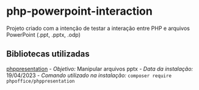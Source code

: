# php-powerpoint-interaction
Projeto criado com a intenção de testar a interação entre PHP e arquivos PowerPoint (.ppt, .pptx, .odp)

## Bibliotecas utilizadas
[phppresentation](https://github.com/PHPOffice/PHPPresentation)
*- Objetivo:* Manipular arquivos pptx
*- Data da instalação:* 19/04/2023
*- Comando utilizado na instalação:* ```composer require phpoffice/phppresentation```